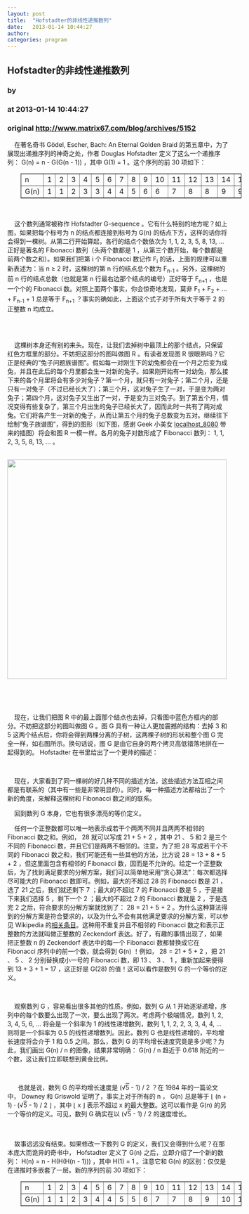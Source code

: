 ```yaml
---
layout: post
title:  "Hofstadter的非线性递推数列"
date:   2013-01-14 10:44:27
author: 
categories: program
---
```


## Hofstadter的非线性递推数列
### by 
### at 2013-01-14 10:44:27
### original <http://www.matrix67.com/blog/archives/5152>

<p>    在著名奇书 Gödel, Escher, Bach: An Eternal Golden Braid 的第五章中，为了展现出递推序列的神奇之处，作者 Douglas Hofstadter 定义了这么一个递推序列： G(n) = n - G(G(n - 1)) ，其中 G(1) = 1 。这个序列的前 30 项如下：</p>
<table border="1" width="600" style="border-collapse:collapse;margin-left:30px">
<tr>
<td>n</td>
<td>1</td>
<td>2</td>
<td>3</td>
<td>4</td>
<td>5</td>
<td>6</td>
<td>7</td>
<td>8</td>
<td>9</td>
<td>10</td>
<td>11</td>
<td>12</td>
<td>13</td>
<td>14</td>
<td>15</td>
<td>16</td>
<td>17</td>
<td>18</td>
<td>19</td>
<td>20</td>
<td>21</td>
<td>22</td>
<td>23</td>
<td>24</td>
<td>25</td>
<td>26</td>
<td>27</td>
<td>28</td>
<td>29</td>
<td>30</td>
</tr>
<tr>
<td>G(n)</td>
<td>1</td>
<td>1</td>
<td>2</td>
<td>3</td>
<td>3</td>
<td>4</td>
<td>4</td>
<td>5</td>
<td>6</td>
<td>6</td>
<td>7</td>
<td>8</td>
<td>8</td>
<td>9</td>
<td>9</td>
<td>10</td>
<td>11</td>
<td>11</td>
<td>12</td>
<td>12</td>
<td>13</td>
<td>14</td>
<td>14</td>
<td>15</td>
<td>16</td>
<td>16</td>
<td>17</td>
<td>17</td>
<td>18</td>
<td>19</td>
</tr>
</table>
<p>      <img src="http://www.matrix67.com/blogimage_2013/2013010801.png" alt=""></p>
<p>    这个数列通常被称作 Hofstadter G-sequence 。它有什么特别的地方呢？如上图，如果把每个标号为 n 的结点都连接到标号为 G(n) 的结点下方，这样的话你将会得到一棵树。从第二行开始算起，各行的结点个数依次为 1, 1, 2, 3, 5, 8, 13, ... 正好是著名的 Fibonacci 数列（头两个数都是 1 ，从第三个数开始，每个数都是前两个数之和）。如果我们把第 i 个 Fibonacci 数记作 F<sub>i</sub> 的话，上面的规律可以重新表述为：当 n ≥ 2 时，这棵树的第 n 行的结点总个数为 F<sub>n-1</sub> 。另外，这棵树的前 n 行的结点总数（也就是第 n 行最右边那个结点的编号）正好等于 F<sub>n+1</sub> ，也是一个个的 Fibonacci 数。对照上面两个事实，你会惊奇地发现，莫非 F<sub>1</sub> + F<sub>2</sub> + ... + F<sub>n-1</sub> + 1 总是等于 F<sub>n+1</sub> ？事实的确如此，上面这个式子对于所有大于等于 2 的正整数 n 均成立。</p>
<p><span></span><br>
      <img src="http://www.matrix67.com/blogimage_2013/2013010802.png" alt=""></p>
<p>    这棵树本身还有别的来头。现在，让我们去掉树中最顶上的那个结点，只保留红色方框里的部分。不妨把这部分的图叫做图 R 。有读者发现图 R 很眼熟吗？它正是经典的“兔子问题族谱图”。假如每一对刚生下的幼兔都会在一个月之后变为成兔，并且在此后的每个月里都会生一对新的兔子。如果刚开始有一对幼兔，那么接下来的各个月里将会有多少对兔子？第一个月，就只有一对兔子；第二个月，还是只有一对兔子（不过已经长大了）；第三个月，这对兔子生了一对，于是变为两对兔子；第四个月，这对兔子又生出了一对，于是变为三对兔子。到了第五个月，情况变得有些复杂了，第三个月出生的兔子已经长大了，因而此时一共有了两对成兔。它们将各产生一对新的兔子，从而让第五个月的兔子总数变为五对。继续往下绘制“兔子族谱图”，得到的图形（如下图，感谢 Geek 小美女 <a href="http://localhost-8080.com">localhost_8080</a> 带来的插图）将会和图 R 一模一样。各月的兔子对数形成了 Fibonacci 数列： 1, 1, 2, 3, 5, 8, 13, ... 。</p>
<p>      <img src="http://www.matrix67.com/blogimage_2013/2013010803.png" width="500" alt=""></p>
<p> </p>
<p>      <img src="http://www.matrix67.com/blogimage_2013/2013010804.png" alt=""></p>
<p>    现在，让我们把图 R 中的最上面那个结点也去掉，只看图中蓝色方框内的部分。不妨把这部分的图叫做图 G 。图 G 具有一种让人更加震撼的结构：去掉 3 和 5 这两个结点后，你将会得到两棵分离的子树，这两棵子树的形状和整个图 G 完全一样，如右图所示。换句话说，图 G 是由它自身的两个拷贝高低错落地拼在一起得到的。 Hofstadter 在书里给出了一个更帅的描述：</p>
<p>      <img src="http://www.matrix67.com/blogimage_2013/2013010805.png" alt=""></p>
<p>    现在，大家看到了同一棵树的好几种不同的描述方法，这些描述方法互相之间都是有联系的（其中有一些是非常明显的）。同时，每一种描述方法都给出了一个新的角度，来解释这棵树和 Fibonacci 数之间的联系。</p>
<p>    回到数列 G 本身，它也有很多漂亮的等价定义。</p>
<p>    任何一个正整数都可以唯一地表示成若干个两两不同并且两两不相邻的 Fibonacci 数之和。例如， 28 就可以写成 21 + 5 + 2 ，其中 21 、 5 和 2 是三个不同的 Fibonacci 数，并且它们是两两不相邻的。注意，为了把 28 写成若干个不同的 Fibonacci 数之和，我们可能还有一些其他的方法，比方说 28 = 13 + 8 + 5 + 2 ，但这里面包含有相邻的 Fibonacci 数，因而是不允许的。给定一个正整数后，为了找到满足要求的分解方案，我们可以简单地采用“贪心算法”：每次都选择尽可能大的 Fibonacci 数即可。例如，最大的不超过 28 的 Fibonacci 数是 21 ，选了 21 之后，我们就还剩下 7 ；最大的不超过 7 的 Fibonacci 数是 5 ，于是接下来我们选择 5 ，剩下一个 2 ；最大的不超过 2 的 Fibonacci 数就是 2 ，于是选完 2 之后，符合要求的分解方案就找到了： 28 = 21 + 5 + 2 。为什么这种算法得到的分解方案是符合要求的，以及为什么不会有其他满足要求的分解方案，可以参见 Wikipedia 的<a href="http://en.wikipedia.org/wiki/Zeckendorf%27s_theorem">相关条目</a>。这种用不重复并且不相邻的 Fibonacci 数之和表示正整数的方法就叫做正整数的 Zeckendorf 表达。好了，有趣的事情出现了，如果把正整数 n 的 Zeckendorf 表达中的每一个 Fibonacci 数都替换成它在 Fibonacci 序列中的前一个数，就会得到 G(n) ！例如， 28 = 21 + 5 + 2 ，把 21 、 5 、 2 分别替换成小一号的 Fibonacci 数，即 13 、 3 、 1 ，重新加起来便得到 13 + 3 + 1 = 17 ，这正好是 G(28) 的值！这可以看作是数列 G 的一个等价的定义。</p>
<p>      <img src="http://www.matrix67.com/blogimage_2013/2013010806.png" alt=""></p>
<p>    观察数列 G ，容易看出很多其他的性质。例如，数列 G 从 1 开始逐渐递增，序列中的每个数要么出现了一次，要么出现了两次。考虑两个极端情况，数列 1, 2, 3, 4, 5, 6, ... 将会是一个斜率为 1 的线性递增数列，数列 1, 1, 2, 2, 3, 3, 4, 4, ... 则将是一个斜率为 0.5 的线性递增数列。因此，数列 G 也是线性递增的，平均增长速度将会介于 1 和 0.5 之间。那么，数列 G 的平均增长速度究竟是多少呢？为此，我们画出 G(n) / n 的图像，结果非常明确： G(n) / n 趋近于 0.618 附近的一个数，这让我们立即联想到黄金比例。</p>
<p>      <img src="http://www.matrix67.com/blogimage_2013/2013010807.png" alt=""></p>
<p>      也就是说，数列 G 的平均增长速度是 (√<span style="text-decoration:overline">5</span> - 1) / 2 ？在 1984 年的一篇论文中， Downey 和 Griswold 证明了，事实上对于所有的 n ， G(n) 总是等于 ⌊ (n + 1) · (√<span style="text-decoration:overline">5</span> - 1) / 2 ⌋ ，其中 ⌊ x ⌋ 表示不超过 x 的最大整数。这可以看作是 G(n) 的另一个等价的定义。可见，数列 G 确实在以 (√<span style="text-decoration:overline">5</span> - 1) / 2 的速度增长。</p>
<p> <br>
 <br>
    故事远远没有结束。如果修改一下数列 G 的定义，我们又会得到什么呢？在那本庞大而诡异的奇书中， Hofstadter 定义了 G(n) 之后，立即介绍了一个新的数列： H(n) = n - H(H(H(n - 1))) ，其中 H(1) = 1 。注意它和 G(n) 的区别：仅仅是在递推时多嵌套了一层。新的序列的前 30 项如下：</p>
<table border="1" width="600" style="border-collapse:collapse;margin-left:30px">
<tr>
<td>n</td>
<td>1</td>
<td>2</td>
<td>3</td>
<td>4</td>
<td>5</td>
<td>6</td>
<td>7</td>
<td>8</td>
<td>9</td>
<td>10</td>
<td>11</td>
<td>12</td>
<td>13</td>
<td>14</td>
<td>15</td>
<td>16</td>
<td>17</td>
<td>18</td>
<td>19</td>
<td>20</td>
<td>21</td>
<td>22</td>
<td>23</td>
<td>24</td>
<td>25</td>
<td>26</td>
<td>27</td>
<td>28</td>
<td>29</td>
<td>30</td>
</tr>
<tr>
<td>G(n)</td>
<td>1</td>
<td>1</td>
<td>2</td>
<td>3</td>
<td>4</td>
<td>4</td>
<td>5</td>
<td>5</td>
<td>6</td>
<td>7</td>
<td>7</td>
<td>8</td>
<td>9</td>
<td>10</td>
<td>10</td>
<td>11</td>
<td>12</td><td>
&lt;</td></tr></table>